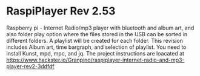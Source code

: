 # RaspiPlayer Rev 2.53
Raspberry pi - Internet Radio/mp3 player with bluetooth and album art, and also folder play option where the files stored in the USB can be sorted in different folders. A playlist will  be created for each folder.
This revision includes Album art, time bargraph, and selection of playlist.
You need to install Kunst, mpd, mpc, and jq.
The project instructions are loacated at https://www.hackster.io/Granpino/raspiplayer-internet-radio-and-mp3-player-rev2-3ddfdf
